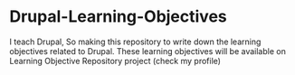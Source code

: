 # Drupal-Learning-Objectives
I teach Drupal, So making this repository to write down the learning objectives related to Drupal. These learning objectives will be available on Learning Objective Repository project (check my profile)

